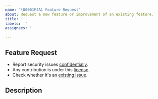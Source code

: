 ```yaml
---
name: "\U0001F4A1 Feature Request"
about: Request a new feature or improvement of an existing feature.
title: ''
labels: ''
assignees: ''

---
```


## Feature Request

- Report security issues [confidentially](https://github.com/parse-community/parse-server/security/policy).
- Any contribution is under this [license](https://github.com/parse-community/parse-server/blob/alpha/LICENSE).
- Check whether it's an [existing issue](https://github.com/parse-community/parse-server/issues?q=is%3Aissue).

## Description
<!-- Describe the current limitation, the solution and a use case. -->

